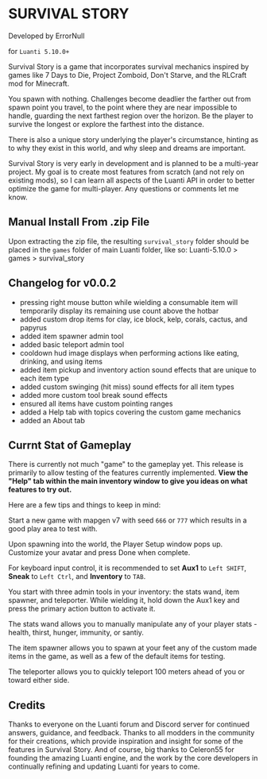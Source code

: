 # SURVIVAL STORY

Developed by ErrorNull

for `Luanti 5.10.0+`

Survival Story is a game that incorporates survival mechanics inspired by games like 7 Days to Die, Project Zomboid, Don't Starve, and the RLCraft mod for Minecraft.

You spawn with nothing. Challenges become deadlier the farther out from spawn point you travel, to the point where they are near impossible to handle, guarding the next farthest region over the horizon. Be the player to survive the longest or explore the farthest into the distance.

There is also a unique story underlying the player's circumstance, hinting as to why they exist in this world, and why sleep and dreams are important.

Survival Story is very early in development and is planned to be a multi-year project. My goal is to create most features from scratch (and not rely on existing mods), so I can learn all aspects of the Luanti API in order to better optimize the game for multi-player. Any questions or comments let me know.

## Manual Install From .zip File
Upon extracting the zip file, the resulting `survival_story` folder should be placed in the `games` folder of main Luanti folder, like so:
	Luanti-5.10.0 > games > survival_story

## Changelog for v0.0.2
- pressing right mouse button while wielding a consumable item will temporarily display its remaining use count above the hotbar
- added custom drop items for clay, ice block, kelp, corals, cactus, and papyrus
- added item spawner admin tool
- added basic teleport admin tool
- cooldown hud image displays when performing actions like eating, drinking, and using items
- added item pickup and inventory action sound effects that are unique to each item type
- added custom swinging (hit miss) sound effects for all item types
- added more custom tool break sound effects
- ensured all items have custom pointing ranges
- added a Help tab with topics covering the custom game mechanics
- added an About tab

## Currnt Stat of Gameplay
There is currently not much "game" to the gameplay yet. This release is primarily to allow testing of the features currently implemented. **View the "Help" tab within the main inventory window to give you ideas on what features to try out.**

Here are a few tips and things to keep in mind:

Start a new game with mapgen v7 with seed `666` or `777` which results in a good play area to test with.

Upon spawning into the world, the Player Setup window pops up. Customize your avatar and press Done when complete.

For keyboard input control, it is recommended to set **Aux1** to `Left SHIFT`, **Sneak** to `Left Ctrl`, and **Inventory** to `TAB`. 

You start with three admin tools in your inventory: the stats wand, item spawner, and teleporter. While wielding it, hold down the Aux1 key and press the primary action button to activate it. 

The stats wand allows you to manually manipulate any of your player stats - health, thirst, hunger, immunity, or santiy.

The item spawner allows you to spawn at your feet any of the custom made items in the game, as well as a few of the default items for testing.

The teleporter allows you to quickly teleport 100 meters ahead of you or toward either side.

## Credits
Thanks to everyone on the Luanti forum and Discord server for continued answers, guidance, and feedback. Thanks to all modders in the community for their creations, which provide inspiration and insight for some of the features in Survival Story. And of course, big thanks to Celeron55 for founding the amazing Luanti engine, and the work by the core developers in continually refining and updating Luanti for years to come.